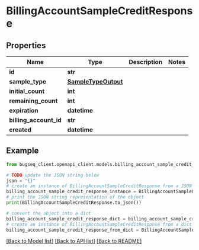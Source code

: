 # BillingAccountSampleCreditResponse


## Properties

Name | Type | Description | Notes
------------ | ------------- | ------------- | -------------
**id** | **str** |  | 
**sample_type** | [**SampleTypeOutput**](SampleTypeOutput.md) |  | 
**initial_count** | **int** |  | 
**remaining_count** | **int** |  | 
**expiration** | **datetime** |  | 
**billing_account_id** | **str** |  | 
**created** | **datetime** |  | 

## Example

```python
from bugseq_client.openapi_client.models.billing_account_sample_credit_response import BillingAccountSampleCreditResponse

# TODO update the JSON string below
json = "{}"
# create an instance of BillingAccountSampleCreditResponse from a JSON string
billing_account_sample_credit_response_instance = BillingAccountSampleCreditResponse.from_json(json)
# print the JSON string representation of the object
print(BillingAccountSampleCreditResponse.to_json())

# convert the object into a dict
billing_account_sample_credit_response_dict = billing_account_sample_credit_response_instance.to_dict()
# create an instance of BillingAccountSampleCreditResponse from a dict
billing_account_sample_credit_response_from_dict = BillingAccountSampleCreditResponse.from_dict(billing_account_sample_credit_response_dict)
```
[[Back to Model list]](../README.md#documentation-for-models) [[Back to API list]](../README.md#documentation-for-api-endpoints) [[Back to README]](../README.md)


